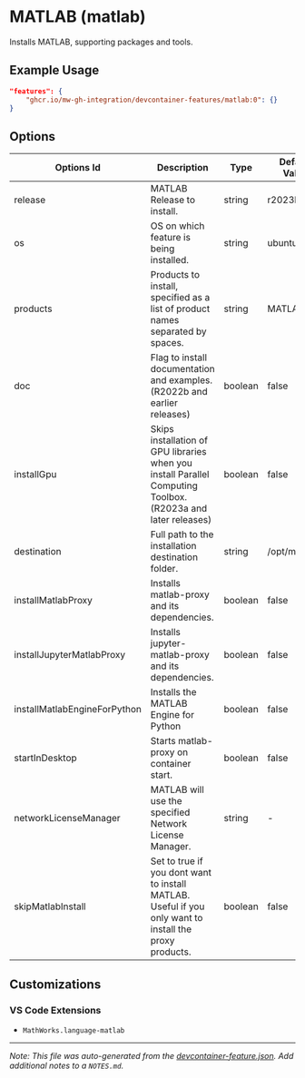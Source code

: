 
# MATLAB (matlab)

Installs MATLAB, supporting packages and tools.

## Example Usage

```json
"features": {
    "ghcr.io/mw-gh-integration/devcontainer-features/matlab:0": {}
}
```

## Options

| Options Id | Description | Type | Default Value |
|-----|-----|-----|-----|
| release | MATLAB Release to install. | string | r2023b |
| os | OS on which feature is being installed. | string | ubuntu22.04 |
| products | Products to install, specified as a list of product names separated by spaces. | string | MATLAB |
| doc | Flag to install documentation and examples. (R2022b and earlier releases) | boolean | false |
| installGpu | Skips installation of GPU libraries when you install Parallel Computing Toolbox. (R2023a and later releases) | boolean | false |
| destination | Full path to the installation destination folder. | string | /opt/matlab |
| installMatlabProxy | Installs matlab-proxy and its dependencies. | boolean | false |
| installJupyterMatlabProxy | Installs jupyter-matlab-proxy and its dependencies. | boolean | false |
| installMatlabEngineForPython | Installs the MATLAB Engine for Python | boolean | false |
| startInDesktop | Starts matlab-proxy on container start. | boolean | false |
| networkLicenseManager | MATLAB will use the specified Network License Manager. | string | - |
| skipMatlabInstall | Set to true if you dont want to install MATLAB. Useful if you only want to install the proxy products. | boolean | false |

## Customizations

### VS Code Extensions

- `MathWorks.language-matlab`



---

_Note: This file was auto-generated from the [devcontainer-feature.json](https://github.com/mw-gh-integration/devcontainer-features/blob/main/src/matlab/devcontainer-feature.json).  Add additional notes to a `NOTES.md`._
